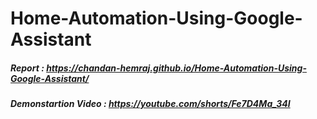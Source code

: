 # Home-Automation-Using-Google-Assistant

##### Report : https://chandan-hemraj.github.io/Home-Automation-Using-Google-Assistant/

##### Demonstartion Video : https://youtube.com/shorts/Fe7D4Ma_34I
